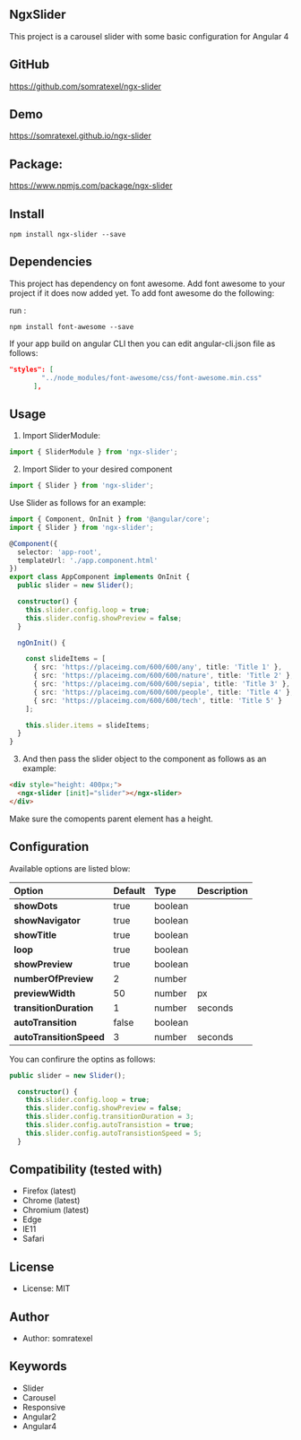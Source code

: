 ## NgxSlider

This project is a carousel slider with some basic configuration for Angular 4

## GitHub
https://github.com/somratexel/ngx-slider

## Demo
https://somratexel.github.io/ngx-slider

## Package:
https://www.npmjs.com/package/ngx-slider

## Install
```
npm install ngx-slider --save
```
## Dependencies

This project has dependency on font awesome.
Add font awesome to your project if it does now added yet.
To add font awesome do the following:

run :
```
npm install font-awesome --save
```

If your app build on angular CLI then you can edit angular-cli.json file as follows:

```json
"styles": [
        "../node_modules/font-awesome/css/font-awesome.min.css"
      ],
```

## Usage

1. Import SliderModule:

```ts
import { SliderModule } from 'ngx-slider';
```

2. Import Slider to your desired component

```ts
import { Slider } from 'ngx-slider';
```

Use Slider as follows for an example:

```ts
import { Component, OnInit } from '@angular/core';
import { Slider } from 'ngx-slider';

@Component({
  selector: 'app-root',
  templateUrl: './app.component.html'
})
export class AppComponent implements OnInit {
  public slider = new Slider();

  constructor() {
    this.slider.config.loop = true;
    this.slider.config.showPreview = false;
  }

  ngOnInit() {

    const slideItems = [
      { src: 'https://placeimg.com/600/600/any', title: 'Title 1' },
      { src: 'https://placeimg.com/600/600/nature', title: 'Title 2' },
      { src: 'https://placeimg.com/600/600/sepia', title: 'Title 3' },
      { src: 'https://placeimg.com/600/600/people', title: 'Title 4' },
      { src: 'https://placeimg.com/600/600/tech', title: 'Title 5' }
    ];

    this.slider.items = slideItems;
  }
}
```

3. And then pass the slider object to the component as follows as an example:

```html
<div style="height: 400px;">
  <ngx-slider [init]="slider"></ngx-slider>
</div>
```
 Make sure the comopents parent element has a height.


## Configuration

Available options are listed blow:

| Option        | Default       | Type   | Description  |
| :------------ | :------------ | :----- | :--------- |
| __showDots__ | true | boolean | |
| __showNavigator__ | true | boolean | |
| __showTitle__ | true | boolean | |
| __loop__ | true | boolean | |
| __showPreview__ | true | boolean | |
| __numberOfPreview__ | 2 | number | |
| __previewWidth__ | 50 | number | px |
| __transitionDuration__ | 1 | number | seconds |
| __autoTransition__ | false | boolean |  |
| __autoTransitionSpeed__ | 3 | number | seconds |

You can confirure the optins as follows:

```ts
public slider = new Slider();

  constructor() {
    this.slider.config.loop = true;
    this.slider.config.showPreview = false;
    this.slider.config.transitionDuration = 3;
    this.slider.config.autoTransistion = true;
    this.slider.config.autoTransistionSpeed = 5;
  }
```

## Compatibility (tested with)
* Firefox (latest)
* Chrome (latest)
* Chromium (latest)
* Edge
* IE11
* Safari

## License
* License: MIT

## Author
* Author: somratexel

## Keywords
* Slider
* Carousel
* Responsive
* Angular2
* Angular4

